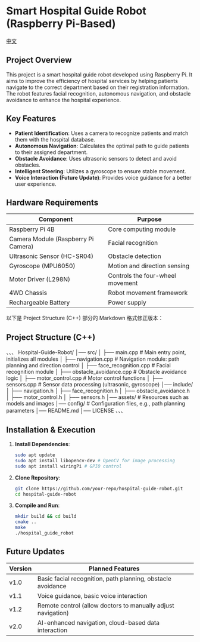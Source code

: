 # **Smart Hospital Guide Robot (Raspberry Pi-Based)**  

[中文](README_CN.md)  

## **Project Overview**  
This project is a smart hospital guide robot developed using Raspberry Pi. It aims to improve the efficiency of hospital services by helping patients navigate to the correct department based on their registration information. The robot features facial recognition, autonomous navigation, and obstacle avoidance to enhance the hospital experience.  

## **Key Features**  
- **Patient Identification**: Uses a camera to recognize patients and match them with the hospital database.  
- **Autonomous Navigation**: Calculates the optimal path to guide patients to their assigned department.  
- **Obstacle Avoidance**: Uses ultrasonic sensors to detect and avoid obstacles.  
- **Intelligent Steering**: Utilizes a gyroscope to ensure stable movement.  
- **Voice Interaction (Future Update)**: Provides voice guidance for a better user experience.  

## **Hardware Requirements**  
| **Component**         | **Purpose**                    |  
|----------------------|--------------------------------|  
| Raspberry Pi 4B     | Core computing module         |  
| Camera Module (Raspberry Pi Camera) | Facial recognition  |  
| Ultrasonic Sensor (HC-SR04) | Obstacle detection       |  
| Gyroscope (MPU6050) | Motion and direction sensing |  
| Motor Driver (L298N) | Controls the four-wheel movement |  
| 4WD Chassis        | Robot movement framework     |  
| Rechargeable Battery | Power supply                 |  

以下是 Project Structure (C++) 部分的 Markdown 格式修正版本：

## **Project Structure (C++)**  
、、、
Hospital-Guide-Robot/
│── src/
│   ├── main.cpp                 # Main entry point, initializes all modules
│   ├── navigation.cpp            # Navigation module: path planning and direction control
│   ├── face_recognition.cpp      # Facial recognition module
│   ├── obstacle_avoidance.cpp    # Obstacle avoidance logic
│   ├── motor_control.cpp         # Motor control functions
│   ├── sensors.cpp               # Sensor data processing (ultrasonic, gyroscope)
│── include/
│   ├── navigation.h
│   ├── face_recognition.h
│   ├── obstacle_avoidance.h
│   ├── motor_control.h
│   ├── sensors.h
│── assets/                        # Resources such as models and images
│── config/                        # Configuration files, e.g., path planning parameters
│── README.md
│── LICENSE
、、、

## **Installation & Execution**  
1. **Install Dependencies**:
    ```sh
    sudo apt update
    sudo apt install libopencv-dev # OpenCV for image processing
    sudo apt install wiringPi # GPIO control
    ```

2. **Clone Repository**:
    ```sh
    git clone https://github.com/your-repo/hospital-guide-robot.git
    cd hospital-guide-robot
    ```

3. **Compile and Run**:
    ```sh
    mkdir build && cd build
    cmake ..
    make
    ./hospital_guide_robot
    ```

## **Future Updates**  
| Version | Planned Features |  
|---------|-----------------|  
| v1.0    | Basic facial recognition, path planning, obstacle avoidance |  
| v1.1    | Voice guidance, basic voice interaction |  
| v1.2    | Remote control (allow doctors to manually adjust navigation) |  
| v2.0    | AI-enhanced navigation, cloud-based data interaction |  
